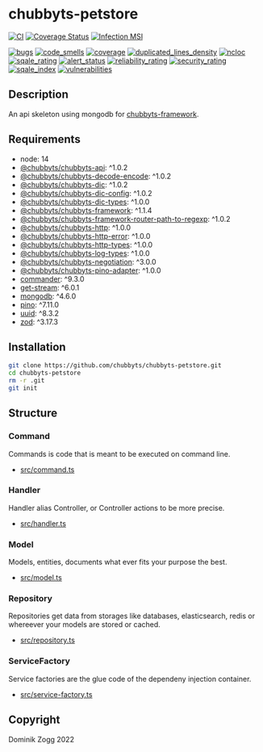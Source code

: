 # chubbyts-petstore

[![CI](https://github.com/chubbyts/chubbyts-petstore/workflows/CI/badge.svg?branch=master)](https://github.com/chubbyts/chubbyts-petstore/actions?query=workflow%3ACI)
[![Coverage Status](https://coveralls.io/repos/github/chubbyts/chubbyts-petstore/badge.svg?branch=master)](https://coveralls.io/github/chubbyts/chubbyts-petstore?branch=master)
[![Infection MSI](https://badge.stryker-mutator.io/github.com/chubbyts/chubbyts-petstore/master)](https://dashboard.stryker-mutator.io/reports/github.com/chubbyts/chubbyts-petstore/master)

[![bugs](https://sonarcloud.io/api/project_badges/measure?project=chubbyts_chubbyts-petstore&metric=bugs)](https://sonarcloud.io/dashboard?id=chubbyts_chubbyts-petstore)
[![code_smells](https://sonarcloud.io/api/project_badges/measure?project=chubbyts_chubbyts-petstore&metric=code_smells)](https://sonarcloud.io/dashboard?id=chubbyts_chubbyts-petstore)
[![coverage](https://sonarcloud.io/api/project_badges/measure?project=chubbyts_chubbyts-petstore&metric=coverage)](https://sonarcloud.io/dashboard?id=chubbyts_chubbyts-petstore)
[![duplicated_lines_density](https://sonarcloud.io/api/project_badges/measure?project=chubbyts_chubbyts-petstore&metric=duplicated_lines_density)](https://sonarcloud.io/dashboard?id=chubbyts_chubbyts-petstore)
[![ncloc](https://sonarcloud.io/api/project_badges/measure?project=chubbyts_chubbyts-petstore&metric=ncloc)](https://sonarcloud.io/dashboard?id=chubbyts_chubbyts-petstore)
[![sqale_rating](https://sonarcloud.io/api/project_badges/measure?project=chubbyts_chubbyts-petstore&metric=sqale_rating)](https://sonarcloud.io/dashboard?id=chubbyts_chubbyts-petstore)
[![alert_status](https://sonarcloud.io/api/project_badges/measure?project=chubbyts_chubbyts-petstore&metric=alert_status)](https://sonarcloud.io/dashboard?id=chubbyts_chubbyts-petstore)
[![reliability_rating](https://sonarcloud.io/api/project_badges/measure?project=chubbyts_chubbyts-petstore&metric=reliability_rating)](https://sonarcloud.io/dashboard?id=chubbyts_chubbyts-petstore)
[![security_rating](https://sonarcloud.io/api/project_badges/measure?project=chubbyts_chubbyts-petstore&metric=security_rating)](https://sonarcloud.io/dashboard?id=chubbyts_chubbyts-petstore)
[![sqale_index](https://sonarcloud.io/api/project_badges/measure?project=chubbyts_chubbyts-petstore&metric=sqale_index)](https://sonarcloud.io/dashboard?id=chubbyts_chubbyts-petstore)
[![vulnerabilities](https://sonarcloud.io/api/project_badges/measure?project=chubbyts_chubbyts-petstore&metric=vulnerabilities)](https://sonarcloud.io/dashboard?id=chubbyts_chubbyts-petstore)

## Description

An api skeleton using mongodb for [chubbyts-framework][6].

## Requirements

 * node: 14
 * [@chubbyts/chubbyts-api][1]: ^1.0.2
 * [@chubbyts/chubbyts-decode-encode][2]: ^1.0.2
 * [@chubbyts/chubbyts-dic][3]: ^1.0.2
 * [@chubbyts/chubbyts-dic-config][4]: ^1.0.2
 * [@chubbyts/chubbyts-dic-types][5]: ^1.0.0
 * [@chubbyts/chubbyts-framework][6]: ^1.1.4
 * [@chubbyts/chubbyts-framework-router-path-to-regexp][7]: ^1.0.2
 * [@chubbyts/chubbyts-http][8]: ^1.0.0
 * [@chubbyts/chubbyts-http-error][9]: ^1.0.0
 * [@chubbyts/chubbyts-http-types][10]: ^1.0.0
 * [@chubbyts/chubbyts-log-types][11]: ^1.0.0
 * [@chubbyts/chubbyts-negotiation][12]: ^3.0.0
 * [@chubbyts/chubbyts-pino-adapter][13]: ^1.0.0
 * [commander][14]: ^9.3.0
 * [get-stream][15]: ^6.0.1
 * [mongodb][16]: ^4.6.0
 * [pino][17]: ^7.11.0
 * [uuid][18]: ^8.3.2
 * [zod][19]: ^3.17.3

## Installation

```sh
git clone https://github.com/chubbyts/chubbyts-petstore.git
cd chubbyts-petstore
rm -r .git
git init
```

## Structure

### Command

Commands is code that is meant to be executed on command line.

 * [src/command.ts][20]

### Handler

Handler alias Controller, or Controller actions to be more precise.

 * [src/handler.ts][21]

### Model

Models, entities, documents what ever fits your purpose the best.

 * [src/model.ts][22]

### Repository

Repositories get data from storages like databases, elasticsearch, redis or whereever your models are stored or cached.

 * [src/repository.ts][23]

### ServiceFactory

Service factories are the glue code of the dependeny injection container.

 * [src/service-factory.ts][24]

## Copyright

Dominik Zogg 2022

[1]: https://www.npmjs.com/package/@chubbyts/chubbyts-api
[2]: https://www.npmjs.com/package/@chubbyts/chubbyts-decode-encode
[3]: https://www.npmjs.com/package/@chubbyts/chubbyts-dic
[4]: https://www.npmjs.com/package/@chubbyts/chubbyts-dic-config
[5]: https://www.npmjs.com/package/@chubbyts/chubbyts-dic-types
[6]: https://www.npmjs.com/package/@chubbyts/chubbyts-framework
[7]: https://www.npmjs.com/package/@chubbyts/chubbyts-framework-router-path-to-regexp
[8]: https://www.npmjs.com/package/@chubbyts/chubbyts-http
[9]: https://www.npmjs.com/package/@chubbyts/chubbyts-http-error
[10]: https://www.npmjs.com/package/@chubbyts/chubbyts-http-types
[11]: https://www.npmjs.com/package/@chubbyts/chubbyts-log-types
[12]: https://www.npmjs.com/package/@chubbyts/chubbyts-negotiation
[13]: https://www.npmjs.com/package/@chubbyts/chubbyts-pino-adapter
[14]: https://www.npmjs.com/package/commander
[15]: https://www.npmjs.com/package/get-stream
[16]: https://www.npmjs.com/package/mongodb
[17]: https://www.npmjs.com/package/pino
[18]: https://www.npmjs.com/package/uuid
[19]: https://www.npmjs.com/package/zod

[20]: src/command.ts
[21]: src/handler.ts
[22]: src/model.ts
[23]: src/repository.ts
[24]: src/service-factory.ts
